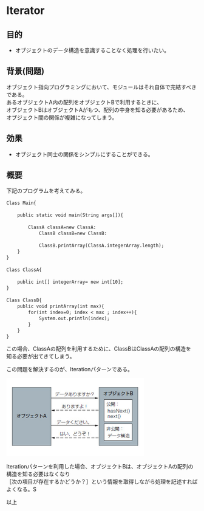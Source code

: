 Iterator
===

## 目的

- オブジェクトのデータ構造を意識することなく処理を行いたい。

## 背景(問題)

オブジェクト指向プログラミングにおいて、モジュールはそれ自体で完結すべきである。  
あるオブジェクトA内の配列をオブジェクトBで利用するときに、  
オブジェクトBはオブジェクトAがもつ、配列の中身を知る必要があるため、  
オブジェクト間の関係が複雑になってしまう。  

## 効果

- オブジェクト同士の関係をシンプルにすることができる。

## 概要

下記のプログラムを考えてみる。

	Class Main{
	
		public static void main(String args[]){
	
			ClassA classA=new ClassA:
				ClassB classB=new ClassB:
	
				ClassB.printArray(ClassA.integerArray.length);
		}
	}
	
	Class ClassA{
	
		public int[] integerArray= new int[10];
	}
	
	Class ClassB{
		public void printArray(int max){
			for(int index=0; index < max ; index++){
				System.out.println(index);
			}
		}
	}

この場合、ClassAの配列を利用するために、ClassBはClassAの配列の構造を
知る必要が出てきてしまう。

この問題を解決するのが、Iterationパターンである。

![Iterationパターン](../html/img/Iteration/img1.jpg)

Iterationパターンを利用した場合、オブジェクトBは、オブジェクトAの配列の構造を知る必要はなくなり  
［次の項目が存在するかどうか？］という情報を取得しながら処理を記述すればよくなる。S

以上

